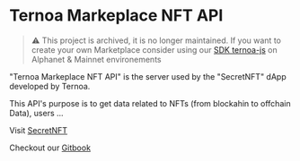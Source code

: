 # Ternoa Markeplace NFT API

> ⚠️ This project is archived, it is no longer maintained.
> If you want to create your own Marketplace consider using our [SDK ternoa-js](https://www.npmjs.com/package/ternoa-js) on Alphanet & Mainnet environements

"Ternoa Markeplace NFT API" is the server used by the "SecretNFT" dApp developed by Ternoa.

This API's purpose is to get data related to NFTs (from blockahin to offchain Data), users ...

Visit [SecretNFT](https://www.secret-nft.com/)

Checkout our [Gitbook](https://ternoa-2.gitbook.io/marketplace-api/)
